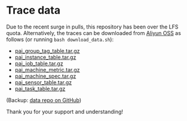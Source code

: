 # Trace data

Due to the recent surge in pulls, this repository has been over the LFS quota. Alternatively, the traces can be downloaded from [Aliyun OSS](https://www.aliyun.com/product/oss) as follows (or running `bash download_data.sh`):

- [pai_group_tag_table.tar.gz](https://aliopentrace.oss-cn-beijing.aliyuncs.com/v2020GPUTraces/pai_group_tag_table.tar.gz)
- [pai_instance_table.tar.gz](https://aliopentrace.oss-cn-beijing.aliyuncs.com/v2020GPUTraces/pai_instance_table.tar.gz)
- [pai_job_table.tar.gz](https://aliopentrace.oss-cn-beijing.aliyuncs.com/v2020GPUTraces/pai_job_table.tar.gz)
- [pai_machine_metric.tar.gz](https://aliopentrace.oss-cn-beijing.aliyuncs.com/v2020GPUTraces/pai_machine_metric.tar.gz)
- [pai_machine_spec.tar.gz](https://aliopentrace.oss-cn-beijing.aliyuncs.com/v2020GPUTraces/pai_machine_spec.tar.gz)
- [pai_sensor_table.tar.gz](https://aliopentrace.oss-cn-beijing.aliyuncs.com/v2020GPUTraces/pai_sensor_table.tar.gz)
- [pai_task_table.tar.gz](https://aliopentrace.oss-cn-beijing.aliyuncs.com/v2020GPUTraces/pai_task_table.tar.gz)

(Backup: [data repo on GitHub](https://github.com/qzweng/clusterdata-cluster-trace-gpu-v2020-data))

Thank you for your support and understanding!
